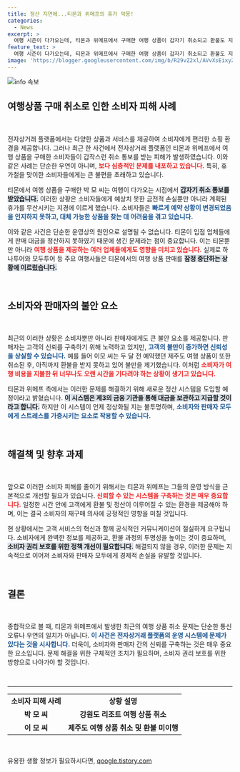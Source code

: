 ```yaml
---
title: 정산 지연에...티몬과 위메프의 휴가 악몽!
categories:
  - News
excerpt: >
  여행 시즌이 다가오는데, 티몬과 위메프에서 구매한 여행 상품이 갑자기 취소되고 환불도 지연되고 있습니다. 소비자들은 퇴짜 맞은 휴가에 한숨. 새 정산 시스템 도입 소식에도 불안은 여전합니다. 클릭하면 더 많은 사실을 확인하세요!
feature_text: >
  여행 시즌이 다가오는데, 티몬과 위메프에서 구매한 여행 상품이 갑자기 취소되고 환불도 지연되고 있습니다. 소비자들은 퇴짜 맞은 휴가에 한숨. 새 정산 시스템 도입 소식에도 불안은 여전합니다. 클릭하면 더 많은 사실을 확인하세요!
image: 'https://blogger.googleusercontent.com/img/b/R29vZ2xl/AVvXsEixyZcFfHzMRdzZMjFBmAUKJYCLCGyLL1o632UiGVXcaFdKo_bkvkuCioo0uUKlGfBVcT3P84aROyZIXSBEx3Aw5nCQ3pTgDom1WDC4m8eifvWiAmWEEVb4x6G_l8C0QH225ldMjyaFvpxGEBGNO37VmDTDMHGhJPq73UglMfDca1-0aw/s1600/blogspot.png'
---
```


<p><img src="https://blogger.googleusercontent.com/img/b/R29vZ2xl/AVvXsEixyZcFfHzMRdzZMjFBmAUKJYCLCGyLL1o632UiGVXcaFdKo_bkvkuCioo0uUKlGfBVcT3P84aROyZIXSBEx3Aw5nCQ3pTgDom1WDC4m8eifvWiAmWEEVb4x6G_l8C0QH225ldMjyaFvpxGEBGNO37VmDTDMHGhJPq73UglMfDca1-0aw/s1600/blogspot.png" alt="info 속보" /></p>

<h2 data-ke-size="size26">여행상품 구매 취소로 인한 소비자 피해 사례</h2>

<p data-ke-size="size16">&nbsp;</p>

<p>전자상거래 플랫폼에서는 다양한 상품과 서비스를 제공하여 소비자에게 편리한 쇼핑 환경을 제공합니다. 그러나 최근 한 사건에서 전자상거래 플랫폼인 티몬과 위메프에서 여행 상품을 구매한 소비자들이 갑작스런 취소 통보를 받는 피해가 발생하였습니다. 이와 같은 사례는 단순한 우연이 아니며, <b><span style="color: #ee2323;">보다 심층적인 문제를 내포하고 있습니다.</span></b> 특히, 휴가철을 맞이한 소비자들에게는 큰 불편을 초래하고 있습니다. </p>

<p>티몬에서 여행 상품을 구매한 박 모 씨는 여행이 다가오는 시점에서 <b><span style="background-color: #21538527;">갑자기 취소 통보를 받았습니다.</span></b> 이러한 상황은 소비자들에게 예상치 못한 금전적 손실뿐만 아니라 계획된 휴가를 무산시키는 지경에 이르게 했습니다. 소비자들은 <b><span style="color: #1a5490;">빠르게 예약 상황이 변경되었음을 인지하지 못하고, 대체 가능한 상품을 찾는 데 어려움을 겪고 있습니다.</span></b> </p>

<p>이와 같은 사건은 단순한 운영상의 원인으로 설명될 수 없습니다. 티몬이 입점 업체들에게 판매 대금을 정산하지 못하였기 때문에 생긴 문제라는 점이 중요합니다. 이는 티몬뿐만 아니라 <b><span style="color: #ee2323;">여행 상품을 제공하는 여러 업체들에게도 영향을 미치고 있습니다.</span></b> 실제로 하나투어와 모두투어 등 주요 여행사들은 티몬에서의 여행 상품 판매를 <b><span style="background-color: #21538527;">잠정 중단하는 상황에 이르렀습니다.</span></b> </p>

<p data-ke-size="size16">&nbsp;</p>

<h2 data-ke-size="size26">소비자와 판매자의 불안 요소</h2>

<p data-ke-size="size16">&nbsp;</p>

<p>최근의 이러한 상황은 소비자뿐만 아니라 판매자에게도 큰 불안 요소를 제공합니다. 판매자는 고객의 신뢰를 구축하기 위해 노력하고 있지만, <b><span style="color: #1a5490;">고객의 불만이 증가하면 신뢰성을 상실할 수 있습니다.</span></b> 예를 들어 이모 씨는 두 달 전 예약했던 제주도 여행 상품이 또한 취소된 후, 아직까지 환불을 받지 못하고 있어 불만을 제기했습니다. 이처럼 <b><span style="color: #ee2323;">소비자가 여행 비용을 지불한 뒤 너무나도 오랜 시간을 기다려야 하는 상황이 생기고 있습니다.</span></b> </p>

<p>티몬과 위메프 측에서는 이러한 문제를 해결하기 위해 새로운 정산 시스템을 도입할 예정이라고 밝혔습니다. <b><span style="background-color: #21538527;">이 시스템은 제3의 금융 기관을 통해 대금을 보관하고 지급할 것이라고 합니다.</span></b> 하지만 이 시스템이 언제 정상화될 지는 불투명하며, <b><span style="color: #1a5490;">소비자와 판매자 모두에게 스트레스를 가중시키는 요소로 작용할 수 있습니다.</span></b> </p>

<p data-ke-size="size16">&nbsp;</p>

<h2 data-ke-size="size26">해결책 및 향후 과제</h2>

<p data-ke-size="size16">&nbsp;</p>

<p>앞으로 이러한 소비자 피해를 줄이기 위해서는 티몬과 위메프는 그들의 운영 방식을 근본적으로 개선할 필요가 있습니다. <b><span style="color: #ee2323;">신뢰할 수 있는 시스템을 구축하는 것은 매우 중요합니다.</span></b> 일정한 시간 안에 고객에게 환불 및 정산이 이루어질 수 있는 환경을 제공해야 하며, 이는 결국 소비자의 재구매 의사에 긍정적인 영향을 미칠 것입니다. </p>

<p>현 상황에서는 고객 서비스의 혁신과 함께 공식적인 커뮤니케이션이 절실하게 요구됩니다. 소비자에게 완벽한 정보를 제공하고, 환불 과정의 투명성을 높이는 것이 중요하며, <b><span style="background-color: #21538527;">소비자 권리 보호를 위한 정책 개선이 필요합니다.</span></b> 해결되지 않을 경우, 이러한 문제는 지속적으로 이어져 소비자와 판매자 모두에게 경제적 손실을 유발할 것입니다. </p>

<p data-ke-size="size16">&nbsp;</p>

<h2 data-ke-size="size26">결론</h2>

<p data-ke-size="size16">&nbsp;</p>

<p>종합적으로 볼 때, 티몬과 위메프에서 발생한 최근의 여행 상품 취소 문제는 단순한 통신 오류나 우연의 일치가 아닙니다. <b><span style="color: #1a5490;">이 사건은 전자상거래 플랫폼의 운영 시스템에 문제가 있다는 것을 시사합니다.</span></b> 더욱이, 소비자와 판매자 간의 신뢰를 구축하는 것은 매우 중요한 요소입니다. 문제 해결을 위한 구체적인 조치가 필요하며, 소비자 권리 보호를 위한 방향으로 나아가야 할 것입니다. </p>

<p data-ke-size="size16">&nbsp;</p>

<hr>

<table>
    <tbody>
        <tr>
            <td style="text-align: center; height: 17px;"><b>소비자 피해 사례</b></td>
            <td style="text-align: center; height: 17px;"><b>상황 설명</b></td>
        </tr>
        <tr>
            <td style="text-align: center; height: 17px;"><b>박 모 씨</b></td>
            <td style="text-align: center; height: 17px;"><b>강원도 리조트 여행 상품 취소</b></td>
        </tr>
        <tr>
            <td style="text-align: center; height: 17px;"><b>이 모 씨</b></td>
            <td style="text-align: center; height: 17px;"><b>제주도 여행 상품 취소 및 환불 미이행</b></td>
        </tr>
    </tbody>
</table>

<p data-ke-size="size16">&nbsp;</p>
유용한 생활 정보가 필요하시다면, <a href="https://qoogle.tistory.com" rel="dofollow">qoogle.tistory.com</a>


